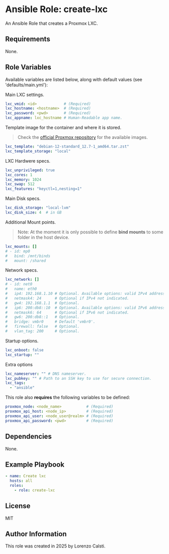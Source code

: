 Ansible Role: create-lxc
=========

An Ansible Role that creates a Proxmox LXC.

Requirements
------------

None.

Role Variables
--------------

Available variables are listed below, along with default values (see 'defaults/main.yml'):

Main LXC settings.

```yaml
lxc_vmid: <id>            # (Required)
lxc_hostname: <hostname>  # (Required)
lxc_password: <pwd>       # (Required)
lxc_appname: lxc_hostname # Human-Readable app name.
```

Template image for the container and where it is stored.

> Check the [official Proxmox repository](http://download.proxmox.com/images/system/) for the available images.

```yaml
lxc_template: "debian-12-standard_12.7-1_amd64.tar.zst"
lxc_template_storage: "local"
```

LXC Hardwere specs.

```yaml
lxc_unprivileged: true
lxc_cores: 1
lxc_memory: 1024
lxc_swap: 512
lxc_features: "keyctl=1,nesting=1"
```

Main Disk specs.

```yaml
lxc_disk_storage: "local-lvm"
lxc_disk_size: 4  # in GB
```

Additional Mount points.

> Note: At the moment it is only possible to define **bind mounts** to some folder in the host device.

```yaml
lxc_mounts: []
# - id: mp0
#   bind: /mnt/binds
#   mount: /shared
```

Network specs.

```yaml
lxc_network: []
# - id: net0
#   name: eth0
#   ip4: 192.168.1.10 # Optional. Available options: valid IPv4 address (to use static) - dhcp (to use DHCP).
#   netmask4: 24      # Optional if IPv4 not indicated.
#   gw4: 192.168.1.1  # Optional.
#   ip6: 200:db8::10  # Optional. Available options: valid IPv6 address (to use static) - dhcp (to use DHCP) - auto (to use SLAAC).
#   netmask6: 64      # Optional if IPv6 not indicated.
#   gw6: 200:db8::1   # Optional.
#   bridge: vmbr0     # Default 'vmbr0'.
#   firewall: false   # Optional.
#   vlan_tag: 200     # Optional.
```

Startup options.

```yaml
lxc_onboot: false
lxc_startup: ""
```

Extra options

```yaml
lxc_nameserver: "" # DNS nameserver.
lxc_pubkey: "" # Path to an SSH key to use for secure connection.
lxc_tags:
  - "ansible"
```

This role also **requires** the following variables to be defined:

```yaml
proxmox_node: <node_name>           # (Required)
proxmox_api_host: <node_ip>         # (Required)
proxmox_api_user: <node_user@realm> # (Required)
proxmox_api_password: <pwd>         # (Required)
```

Dependencies
------------

None.

Example Playbook
----------------

```yaml
- name: Create lxc
  hosts: all
  roles:
    - role: create-lxc
```

License
-------

MIT

Author Information
------------------

This role was created in 2025 by Lorenzo Calsti.

